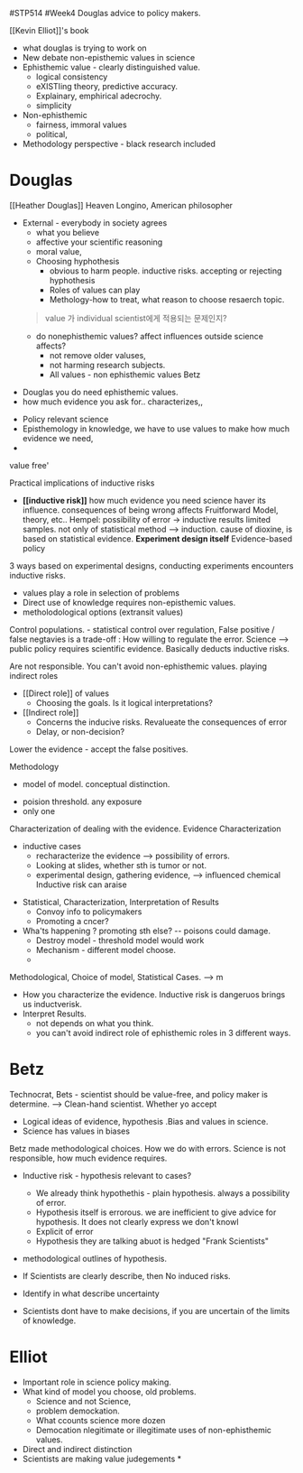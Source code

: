 #STP514 #Week4
Douglas advice to policy makers. 

[[Kevin Elliot]]'s book
* what douglas is trying to work on 
* New debate non-episthemic values in science
* Ephisthemic value - clearly distinguished value. 
	* logical consistency 
	* eXISTIing theory, predictive accuracy. 
	* Explainary, emphirical adecrochy. 
	* simplicity 
* Non-ephisthemic 
	* fairness, immoral values 
	* political, 
* Methodology perspective - black research included

# Douglas
[[Heather Douglas]] Heaven Longino, American philosopher
* External - everybody in society agrees 
	* what you believe
	* affective your scientific reasoning
	* moral value, 
	* Choosing hyphothesis 
		* obvious to harm people. inductive risks. accepting or rejecting hyphothesis
		* Roles of values can play 
		* Methology-how to treat, what reason to choose resaerch topic. 
	> value 가 individual scientist에게 적용되는 문제인지? 
	* do nonephisthemic values? affect influences outside science affects? 
		* not remove older valuses, 
		* not harming research subjects. 
		* All values - non ephisthemic values 
Betz
- Douglas you do need ephisthemic values. 
- how much evidence you ask for.. characterizes,, 

* Policy relevant science 
* Episthemology in knowledge, we have to use values to make how much evidence we need, 
* 
value free'

Practical implications of inductive risks
* **[[inductive risk]]**
how much evidence you need 
science haver its influence. consequences of being wrong affects 
Fruitforward 
Model, theory, etc.. Hempel: possibility of error -> inductive results
limited samples. not only of 
statistical method --> induction.
cause of dioxine, is based on statistical evidence. 
**Experiment design itself**
Evidence-based policy 

3 ways based on experimental designs, conducting experiments encounters inductive risks. 
- values play a role in selection of problems
- Direct use of knowledge requires non-episthemic values. 
- metholodological options (extransit values)

Control populations. - statistical control
over regulation, 
False positive / false negtavies is a trade-off : How willing to regulate the error. 
Science --> public policy requires scientific evidence. 
Basically deducts inductive risks. 

Are not responsible. 
You can't avoid non-ephisthemic values. playing indirect roles

- [[Direct role]] of values
	-  Choosing the goals. Is it logical interpretations? 
- [[Indirect role]]
	* Concerns the inducive risks. Revalueate the consequences of error
	* Delay, or non-decision? 

Lower the evidence - accept the false positives. 

Methodology 
* model of model. conceptual distinction. 
- poision threshold. any exposure 
- only one  

Characterization of dealing with the evidence. 
Evidence Characterization 
- inductive cases 
	- recharacterize the evidence --> possibility of errors. 
	- Looking at slides, whether sth is tumor or not. 
	- experimental design, gathering evidence, 
--> influenced chemical 
Inductive risk can araise

* Statistical, Characterization, Interpretation of Results
	* Convoy info to policymakers
	* Promoting a cncer? 
* Wha'ts happening ? promoting sth else? -- poisons could damage. 
	* Destroy model - threshold model would work
	* Mechanism - different model choose. 
	* 
Methodological, Choice of model, Statistical Cases. 
--> m
* How you characterize the evidence. Inductive risk is dangeruos brings us inductverisk.
* Interpret Results. 
	* not depends on what you think. 
	* you can't avoid indirect role of ephisthemic roles in 3 different ways. 

# Betz
Technocrat, Bets - scientist should be value-free, and policy maker is determine. 
--> Clean-hand scientist. 
Whether yo accept 
- Logical ideas of evidence, hypothesis .Bias and values in science.
- Science has values in biases 

Betz made methodological choices. How we do with errors. 
Science is not responsible, how much evidence requires. 

- Inductive risk - hypothesis relevant to cases? 
	- We already think hypothethis - plain hypothesis. always a possibility of error. 
	- Hypothesis itself is errorous. we are inefficient to give advice for hypothesis. It does not clearly express we don't knowl 
	- Explicit of error 
	- Hypothesis they are talking abuot is hedged
"Frank Scientists"
- methodological outlines of hypothesis.

- If Scientists are clearly describe, then No induced risks. 
- Identify in what describe uncertainty 
- Scientists dont have to make decisions, if you are uncertain of the limits of knowledge. 

# Elliot 
* Important role in science policy making. 
* What kind of model you choose, old problems. 
	* Science and not Science, 
	* problem demockation. 
	* What ccounts science more dozen 
	* Democation nlegitimate or illegitimate uses of non-ephisthemic values. 
* Direct and indirect distinction
* Scientists are making value judegements 
	* 